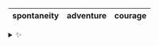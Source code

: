 | spontaneity | adventure | courage |
| :---------: | :-------: | :-----: |

<details>
  <summary>✨</summary>
  These words are chosen at random each day. New words will appear here tomorrow morning.
</details>
